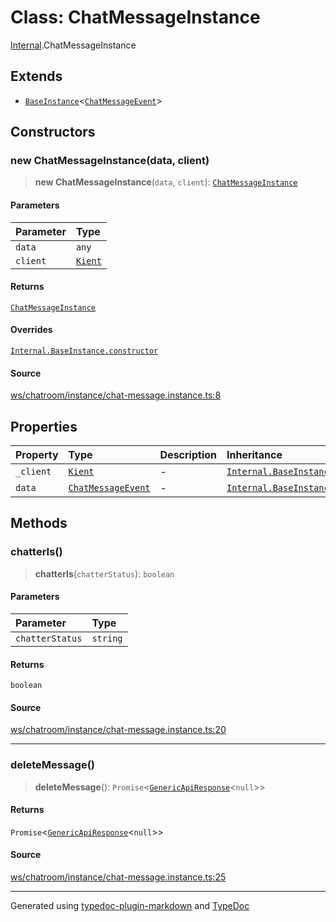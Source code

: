 # Class: ChatMessageInstance

[Internal](../index.md).ChatMessageInstance

## Extends

- [`BaseInstance`](BaseInstance.md)\<[`ChatMessageEvent`](../interfaces/ChatMessageEvent.md)\>

## Constructors

### new ChatMessageInstance(data, client)

> **new ChatMessageInstance**(`data`, `client`): [`ChatMessageInstance`](ChatMessageInstance.md)

#### Parameters

| Parameter | Type |
| :------ | :------ |
| `data` | `any` |
| `client` | [`Kient`](../../classes/Kient.md) |

#### Returns

[`ChatMessageInstance`](ChatMessageInstance.md)

#### Overrides

[`Internal.BaseInstance.constructor`](BaseInstance.md#constructors)

#### Source

[ws/chatroom/instance/chat-message.instance.ts:8](https://github.com/zSoulweaver/kient/blob/cb3a38e/src/ws/chatroom/instance/chat-message.instance.ts#L8)

## Properties

| Property | Type | Description | Inheritance | Source |
| :------ | :------ | :------ | :------ | :------ |
| `_client` | [`Kient`](../../classes/Kient.md) | - | [`Internal.BaseInstance._client`](BaseInstance.md) | [utils/instance.base.ts:4](https://github.com/zSoulweaver/kient/blob/cb3a38e/src/utils/instance.base.ts#L4) |
| `data` | [`ChatMessageEvent`](../interfaces/ChatMessageEvent.md) | - | [`Internal.BaseInstance.data`](BaseInstance.md) | [utils/instance.base.ts:5](https://github.com/zSoulweaver/kient/blob/cb3a38e/src/utils/instance.base.ts#L5) |

## Methods

### chatterIs()

> **chatterIs**(`chatterStatus`): `boolean`

#### Parameters

| Parameter | Type |
| :------ | :------ |
| `chatterStatus` | `string` |

#### Returns

`boolean`

#### Source

[ws/chatroom/instance/chat-message.instance.ts:20](https://github.com/zSoulweaver/kient/blob/cb3a38e/src/ws/chatroom/instance/chat-message.instance.ts#L20)

***

### deleteMessage()

> **deleteMessage**(): `Promise`\<[`GenericApiResponse`](../interfaces/GenericApiResponse.md)\<`null`\>\>

#### Returns

`Promise`\<[`GenericApiResponse`](../interfaces/GenericApiResponse.md)\<`null`\>\>

#### Source

[ws/chatroom/instance/chat-message.instance.ts:25](https://github.com/zSoulweaver/kient/blob/cb3a38e/src/ws/chatroom/instance/chat-message.instance.ts#L25)

***

Generated using [typedoc-plugin-markdown](https://www.npmjs.com/package/typedoc-plugin-markdown) and [TypeDoc](https://typedoc.org/)
